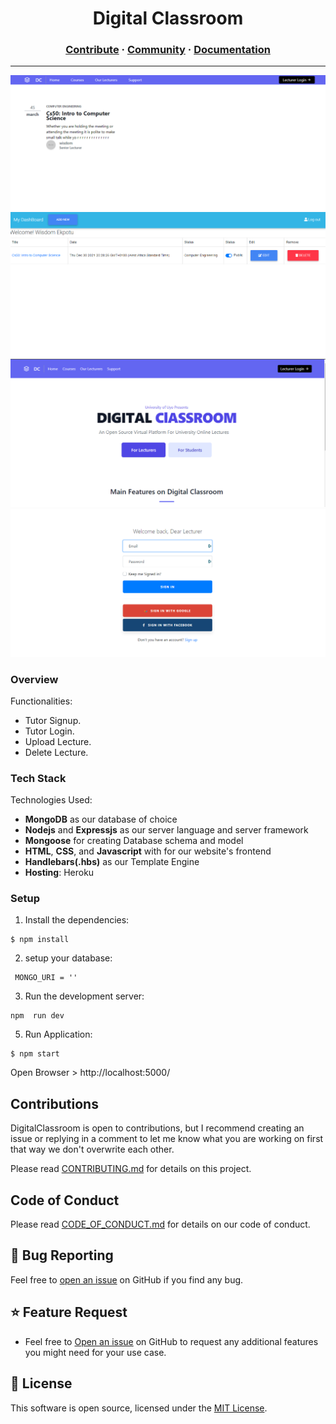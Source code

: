 
<h1 align="center">
  <strong>Digital Classroom </strong>
</h1>

<h3 align="center">
  <a href="https://github.com/wisdomekpotu/digitalclassroom/blob/main/CONTRIBUTING.md">Contribute</a>
  <span> · </span>
  <a href="#">Community</a>
  <span> · </span>
  <a href="#">Documentation</a>
</h3>

---

![alt text](https://github.com/wisdomekpotu/digitalclassroom/blob/main/screenshot/home.png?raw=true)
![alt text](https://github.com/wisdomekpotu/digitalclassroom/blob/main/screenshot/dashboard.png?raw=true)
![alt text](https://github.com/wisdomekpotu/digitalclassroom/blob/main/screenshot/landing.png?raw=true)
![alt text](https://github.com/wisdomekpotu/digitalclassroom/blob/main/screenshot/login.png?raw=true)

### Overview

Functionalities:

- Tutor Signup.
- Tutor Login.
- Upload Lecture.
- Delete Lecture.


### Tech Stack

Technologies Used:

- **MongoDB** as our database of choice
- **Nodejs** and **Expressjs** as our server language and server framework
- **Mongoose** for creating Database schema and model
- **HTML**, **CSS**, and **Javascript** with for our website's frontend
- **Handlebars(.hbs)** as our Template Engine
- **Hosting**: Heroku

### Setup

1. Install the dependencies:

```
$ npm install
```

2. setup your database:

```
 MONGO_URI = ''

```

3. Run the development server:

```
npm  run dev

```

5. Run Application:

```
$ npm start

```

Open Browser > http://localhost:5000/

## Contributions

DigitalClassroom is open to contributions, but I recommend creating an issue or replying in a comment to let me know what you are working on first that way we don't overwrite each other.

Please read [CONTRIBUTING.md](https://github.com/wisdomekpotu/digitalclassroom/blob/main/CONTRIBUTING.md) for details on this project.

## Code of Conduct

Please read [CODE_OF_CONDUCT.md](https://github.com/wisdomekpotu/digitalclassroom/blob/main/CODE_OF_CONDUCT.md) for details on our code of conduct.

## 🐛 Bug Reporting

Feel free to [open an issue](https://github.com/wisdomekpotu/digitalclassroom/issues) on GitHub if you find any bug.

## ⭐ Feature Request

- Feel free to [Open an issue](https://github.com/wisdomekpotu/digitalclassroom/issues) on GitHub to request any additional features you might need for your use case.

## 📜 License

This software is open source, licensed under the [MIT License](https://github.com/wisdomekpotu/digitalclassroom/blob/main/LICENSE).
